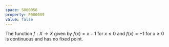 ```yaml
---
space: S000056
property: P000089
value: false
---
```


The function $f:X\to X$ given by $f(x)=x-1$ for $x\leq 0$ and $f(x)=-1$ for $x\geq 0$ is continuous and has no fixed point.
